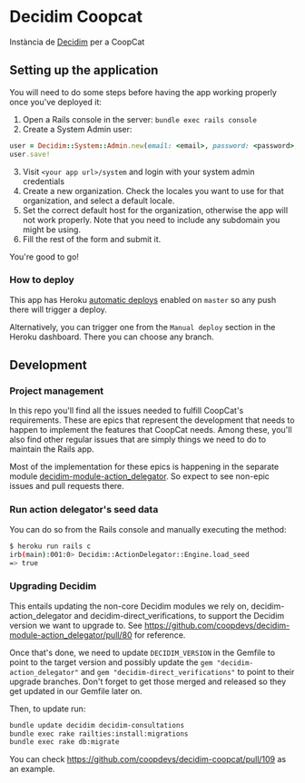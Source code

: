 # Decidim Coopcat

Instància de [Decidim](https://github.com/decidim/decidim) per a CoopCat

## Setting up the application

You will need to do some steps before having the app working properly once you've deployed it:

1. Open a Rails console in the server: `bundle exec rails console`
2. Create a System Admin user:
```ruby
user = Decidim::System::Admin.new(email: <email>, password: <password>, password_confirmation: <password>)
user.save!
```
3. Visit `<your app url>/system` and login with your system admin credentials
4. Create a new organization. Check the locales you want to use for that organization, and select a default locale.
5. Set the correct default host for the organization, otherwise the app will not work properly. Note that you need to include any subdomain you might be using.
6. Fill the rest of the form and submit it.

You're good to go!

### How to deploy

This app has Heroku [automatic deploys](https://devcenter.heroku.com/articles/github-integration#automatic-deploys) enabled on `master` so any push there will trigger a deploy.

Alternatively, you can trigger one from the `Manual deploy` section in the Heroku dashboard. There you can choose any branch.

## Development

### Project management

In this repo you'll find all the issues needed to fulfill CoopCat's requirements. These are epics that represent the development that needs to happen to implement the features that CoopCat needs. Among these, you'll also find other regular issues that are simply things we need to do to maintain the Rails app.

Most of the implementation for these epics is happening in the separate module [decidim-module-action_delegator](https://github.com/coopdevs/decidim-module-action_delegator/). So expect to see non-epic issues and pull requests there.

### Run action delegator's seed data

You can do so from the Rails console and manually executing the method:

```sh
$ heroku run rails c
irb(main):001:0> Decidim::ActionDelegator::Engine.load_seed
=> true
```

### Upgrading Decidim

This entails updating the non-core Decidim modules we rely on, decidim-action_delegator
and decidim-direct_verifications, to support the Decidim version we want to
upgrade to. See
https://github.com/coopdevs/decidim-module-action_delegator/pull/80 for
reference.

Once that's done, we need to update `DECIDIM_VERSION` in the Gemfile to point to the target
version and possibly update the `gem "decidim-action_delegator"` and `gem
"decidim-direct_verifications"` to point to their upgrade branches. Don't forget
to get those merged and released so they get updated in our Gemfile later on.

Then, to update run:

```sh
bundle update decidim decidim-consultations
bundle exec rake railties:install:migrations
bundle exec rake db:migrate
```

You can check https://github.com/coopdevs/decidim-coopcat/pull/109 as an
example.
